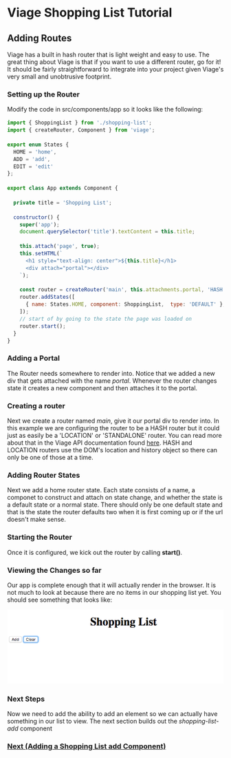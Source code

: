 # Viage Shopping List Tutorial

## Adding Routes
Viage has a built in hash router that is light weight and easy to use. The great thing about Viage is that if you want to use a different router, go for it! It should be fairly straightforward to integrate into your project given Viage's very small and unobtrusive footprint.

### Setting up the Router
Modify the code in src/components/app so it looks like the following:

```Javascript
import { ShoppingList } from './shopping-list';
import { createRouter, Component } from 'viage';

export enum States {
  HOME = 'home',
  ADD = 'add',
  EDIT = 'edit'
};

export class App extends Component {

  private title = 'Shopping List';

  constructor() {
    super('app');
    document.querySelector('title').textContent = this.title;

    this.attach('page', true);
    this.setHTML(`
      <h1 style="text-align: center">${this.title}</h1>
      <div attach="portal"></div>
    `);

    const router = createRouter('main', this.attachments.portal, 'HASH');
    router.addStates([
      { name: States.HOME, component: ShoppingList,  type: 'DEFAULT' },
    ]);
    // start of by going to the state the page was loaded on
    router.start();
  }
}
```

### Adding a Portal
The Router needs somewhere to render into. Notice that we added a new div that gets attached with the name *portal*. Whenever the router changes state it creates a new component and then attaches it to the portal.

### Creating a router
Next we create a router named *main*, give it our portal div to render into. In this example we are configuring the router to be a HASH router but it could just as easily be a 'LOCATION' or 'STANDALONE' router. You can read more about that in the Viage API documentation found [here](https://github.com/schlotg/viage/blob/master/docs/api.md). HASH and LOCATION routers use the DOM's location and history object so there can only be one of those at a time.

### Adding Router States
Next we add a home router state. Each state consists of a name, a componet to construct and attach on state change, and whether the state is a default state or a normal state. There should only be one default state and that is the state the router defaults two when it is first coming up or if the url doesn't make sense.

### Starting the Router
Once it is configured, we kick out the router by calling **start()**.

### Viewing the Changes so far
Our app is complete enough that it will actually render in the browser. It is not much to look at because there are no items in our shopping list yet. You should see something that looks like:

![img1](img1.png)

### Next Steps
Now we need to add the ability to add an element so we can actually have something in our list to view. The next section builds out the *shopping-list-add* component

### [Next (Adding a Shopping List add Component)](shopping-list-add.md)